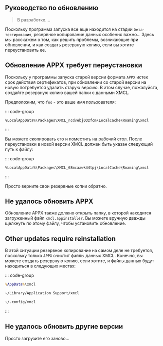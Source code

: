 ## Руководство по обновлению

> В разработке....

Поскольку программа запуска все еще находится на стадии `бета-тестирования`, резервное копирование данных особенно важно... Здесь мы расскажем о том, как решить проблемы, возникающие при обновлении, и как создать резервную копию, если вы хотите переустановить ее.

## Обновление APPX требует переустановки

Поскольку у программы запуска старой версии формата `APPX` истек срок действия сертификатов, при обновлении со старой версии на новую потребуется удалить старую версию. В этом случае, пожалуйста, создайте резервную копию вашей папки с данными XMCL.

Предположим, что `foo` - это ваше имя пользователя:

::: code-group
```[Windows (APPX)]
%LocalAppData%\Packages\XMCL_ncdvebj03zfcm\LocalCache\Roaming\xmcl
```
:::

Вы можете скопировать его и поместить на рабочий стол. После переустановки в новой версии XMCL должен быть указан следующий путь к файлу:

::: code-group
```[Windows (APPX)]
%LocalAppData%\Packages\XMCL_68mcaawk44tpj\LocalCache\Roaming\xmcl
```
:::

Просто верните свои резервные копии обратно.

## Не удалось обновить APPX

Обновление APPX также должно открыть папку, в которой находится загруженный файл `xmcl.appinstaller`. Вы можете вручную дважды щелкнуть по этому файлу, чтобы установить обновление.

## Other updates require reinstallation

В этой ситуации резервное копирование на самом деле не требуется, поскольку только `APPX` очистит файлы данных XMCL. Конечно, вы можете создать резервную копию, если хотите, и файлы данных будут находиться в следующих местах:

::: code-group
```cmd [Windows]
%AppData%\xmcl
```
```sh [macOS]
~/Library/Application Support/xmcl
```
```sh [Linux]
~/.config/xmcl
```
:::

## Не удалось обновить другие версии

Просто загрузите его заново...
